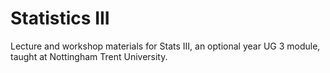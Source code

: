 # Statistics III

Lecture and workshop materials for Stats III, an optional year UG 3 module, taught at Nottingham Trent University.
